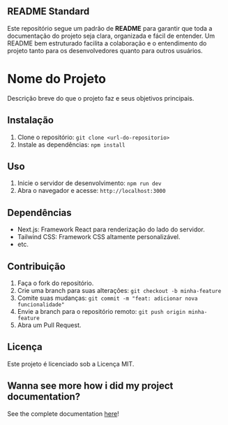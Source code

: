 ## README Standard
Este repositório segue um padrão de **README** para garantir que toda a documentação do projeto seja clara, organizada e fácil de entender. Um README bem estruturado facilita a colaboração e o entendimento do projeto tanto para os desenvolvedores quanto para outros usuários.

# Nome do Projeto

Descrição breve do que o projeto faz e seus objetivos principais.

## Instalação

1. Clone o repositório: `git clone <url-do-repositorio>`
2. Instale as dependências: `npm install`

## Uso

1. Inicie o servidor de desenvolvimento: `npm run dev`
2. Abra o navegador e acesse: `http://localhost:3000`

## Dependências

- Next.js: Framework React para renderização do lado do servidor.
- Tailwind CSS: Framework CSS altamente personalizável.
- etc.

## Contribuição

1. Faça o fork do repositório.
2. Crie uma branch para suas alterações: `git checkout -b minha-feature`
3. Comite suas mudanças: `git commit -m "feat: adicionar nova funcionalidade"`
4. Envie a branch para o repositório remoto: `git push origin minha-feature`
5. Abra um Pull Request.

## Licença

Este projeto é licenciado sob a Licença MIT.


## Wanna see more how i did my project documentation?
See the complete documentation [here](./Readme.md)!

